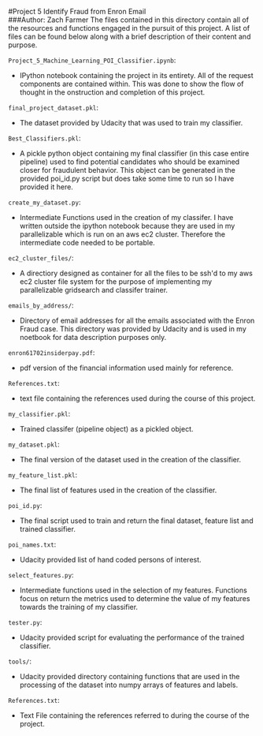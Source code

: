 #Project 5 Identify Fraud from Enron Email   
###Author: Zach Farmer
The files contained in this directory contain all of the resources and functions engaged in the pursuit of this  project. A list of files can be found below along with a brief description of their content and purpose.    

`Project_5_Machine_Learning_POI_Classifier.ipynb`:
* IPython notebook containing the project in its entirety. All of the request components are contained within. This was done to show the flow of thought in the onstruction and completion of this project.      

`final_project_dataset.pkl`:         
* The dataset provided by Udacity that was used to train my classifier.        

`Best_Classifiers.pkl`:         
* A pickle python object containing my final classifier (in this case entire pipeline) used to find potential candidates who should be examined closer for fraudulent behavior. This object can be generated in the provided poi_id.py script but does take some time to run so I have provided it here.         

`create_my_dataset.py`:        
* Intermediate Functions used in the creation of my classifer. I have written outside the ipython notebook because they are used in my parallelizable which is run on an aws ec2 cluster. Therefore the intermediate code needed to be portable.      
 
`ec2_cluster_files/`:       
* A directiory designed as container for all the files to be ssh'd to my aws ec2 cluster file system for the purpose of implementing my parallelizable gridsearch and classifer trainer.        

`emails_by_address/`:        
* Directory of email addresses for all the emails associated with the Enron Fraud case. This directory was provided by Udacity and is used in my noetbook for data description purposes only.      
 
`enron61702insiderpay.pdf`:       
* pdf version of the financial information used mainly for reference.     

`References.txt`:
* text file containing the references used during the course of this project.       

`my_classifier.pkl`:      
* Trained classifer (pipeline object) as a pickled object.   
 
`my_dataset.pkl`:        
* The final version of the dataset used in the creation of the classifier.      

`my_feature_list.pkl`:        
* The final list of features used in the creation of the classifier.       

`poi_id.py`:        
* The final script used to train and return the final dataset, feature list and trained classifier.       

`poi_names.txt`:       
* Udacity provided list of hand coded persons of interest.      

`select_features.py`:        
* Intermediate functions used in the selection of my features. Functions focus on return the metrics used to determine the value of my features towards the training of my classifier.   
 
`tester.py`:        
* Udacity provided script for evaluating the performance of the trained classifier.   
 
`tools/`:       
* Udacity provided directory containing functions that are used in the processing of the dataset into numpy arrays of features and labels.       

`References.txt`: 
* Text File containing the references referred to during the course of the project.    

